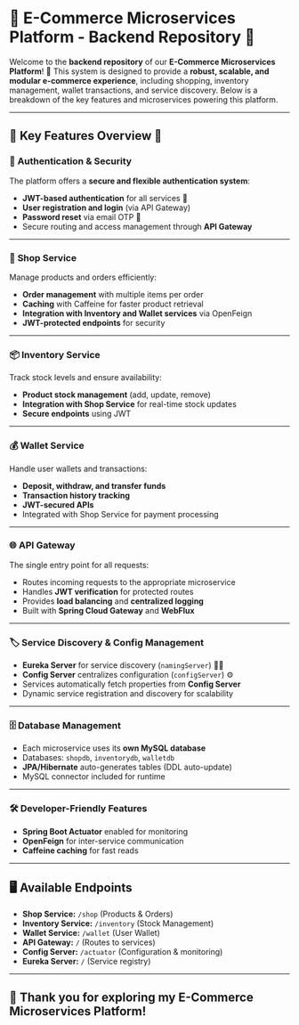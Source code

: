 
# 🌟 **E-Commerce Microservices Platform - Backend Repository** 🌟

Welcome to the **backend repository** of our **E-Commerce Microservices Platform**! 🚀
This system is designed to provide a **robust, scalable, and modular e-commerce experience**, including shopping, inventory management, wallet transactions, and service discovery. Below is a breakdown of the key features and microservices powering this platform.

---

## 🎉 **Key Features Overview** 🎉

### 🔐 **Authentication & Security**

The platform offers a **secure and flexible authentication system**:

* **JWT-based authentication** for all services 🔑
* **User registration and login** (via API Gateway)
* **Password reset** via email OTP 🔄
* Secure routing and access management through **API Gateway**

---

### 🛒 **Shop Service**

Manage products and orders efficiently:

* **Order management** with multiple items per order
* **Caching** with Caffeine for faster product retrieval
* **Integration with Inventory and Wallet services** via OpenFeign
* **JWT-protected endpoints** for security

---

### 📦 **Inventory Service**

Track stock levels and ensure availability:

* **Product stock management** (add, update, remove)
* **Integration with Shop Service** for real-time stock updates
* **Secure endpoints** using JWT

---

### 💰 **Wallet Service**

Handle user wallets and transactions:

* **Deposit, withdraw, and transfer funds**
* **Transaction history tracking**
* **JWT-secured APIs**
* Integrated with Shop Service for payment processing

---

### 🌐 **API Gateway**

The single entry point for all requests:

* Routes incoming requests to the appropriate microservice
* Handles **JWT verification** for protected routes
* Provides **load balancing** and **centralized logging**
* Built with **Spring Cloud Gateway** and **WebFlux**

---

### 🏷️ **Service Discovery & Config Management**

* **Eureka Server** for service discovery (`namingServer`) 🕵️‍♂️
* **Config Server** centralizes configuration (`configServer`) ⚙️
* Services automatically fetch properties from **Config Server**
* Dynamic service registration and discovery for scalability

---

### 🗄️ **Database Management**

* Each microservice uses its **own MySQL database**
* Databases: `shopdb`, `inventorydb`, `walletdb`
* **JPA/Hibernate** auto-generates tables (DDL auto-update)
* MySQL connector included for runtime

---

### 🛠️ **Developer-Friendly Features**

* **Spring Boot Actuator** enabled for monitoring
* **OpenFeign** for inter-service communication
* **Caffeine caching** for fast reads

---

## 🖥️ **Available Endpoints**

* **Shop Service:** `/shop` (Products & Orders)
* **Inventory Service:** `/inventory` (Stock Management)
* **Wallet Service:** `/wallet` (User Wallet)
* **API Gateway:** `/` (Routes to services)
* **Config Server:** `/actuator` (Configuration & monitoring)
* **Eureka Server:** `/` (Service registry)

---

## 🌟 **Thank you for exploring my E-Commerce Microservices Platform!**
